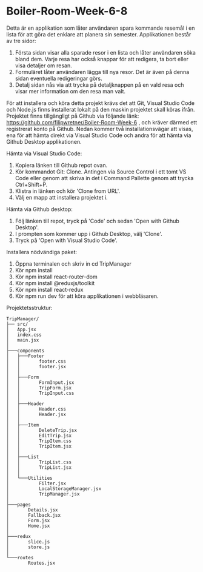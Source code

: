 # Boiler-Room-Week-6-8

Detta är en applikation som låter användaren spara kommande resemål i en lista för att göra det enklare att planera sin semester.
Applikationen består av tre sidor:
1. Första sidan visar alla sparade resor i en lista och låter användaren söka bland dem. 
   Varje resa har också knappar för att redigera, ta bort eller visa detaljer om resan.
2. Formuläret låter användaren lägga till nya resor. Det är även på denna sidan eventuella redigeringar görs.
3. Detalj sidan nås via att trycka på detaljknappen på en vald resa och visar mer information om den resa man valt.

För att installera och köra detta projekt krävs det att Git, Visual Studio Code och Node.js finns installerat lokalt på den maskin projektet skall köras ifrån. Projektet finns tillgängligt på Github via följande länk: https://github.com/filipwretner/Boiler-Room-Week-6 , och kräver därmed ett registrerat konto på Github. Nedan kommer två installationsvägar att visas, ena för att hämta direkt via Visual Studio Code och andra för att hämta via Github Desktop applikationen.

Hämta via Visual Studio Code:
1. Kopiera länken till Github repot ovan.
2. Kör kommandot Git: Clone. Antingen via Source Control i ett tomt VS Code eller genom att skriva in det i Command Pallette genom att trycka Ctrl+Shift+P.
3. Klistra in länken och kör 'Clone from URL'.
4. Välj en mapp att installera projektet i.

Hämta via Github desktop:
1. Följ länken till repot, tryck på 'Code' och sedan 'Open with Github Desktop'.
2. I prompten som kommer upp i Github Desktop, välj 'Clone'.
3. Tryck på 'Open with Visual Studio Code'.

Installera nödvändiga paket:
1. Öppna terminalen och skriv in cd TripManager
2. Kör npm install
3. Kör npm install react-router-dom
4. Kör npm install @reduxjs/toolkit
5. Kör npm install react-redux
6. Kör npm run dev för att köra applikationen i webbläsaren.


Projektetsstruktur:
```
TripManager/
├── src/
│   App.jsx
│   index.css
│   main.jsx
│
├───components
│   ├───Footer
│   │       footer.css
│   │       footer.jsx
│   │
│   ├───Form
│   │       FormInput.jsx
│   │       TripForm.jsx
│   │       TripInput.css
│   │
│   ├───Header
│   │       Header.css
│   │       Header.jsx
│   │
│   ├───Item
│   │       DeleteTrip.jsx
│   │       EditTrip.jsx
│   │       TripItem.css
│   │       TripItem.jsx
│   │
│   ├───List
│   │       TripList.css
│   │       TripList.jsx
│   │
│   └───Utilities
│           Filter.jsx
│           LocalStorageManager.jsx
│           TripManager.jsx
│
├───pages
│       Details.jsx
│       Fallback.jsx
│       Form.jsx
│       Home.jsx
│
├───redux
│       slice.js
│       store.js
│
└───routes
        Routes.jsx
```

